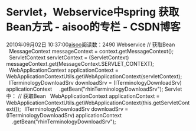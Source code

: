 # Servlet，Webservice中spring 获取Bean方式 - aisoo的专栏 - CSDN博客
2010年09月02日 10:37:00[aisoo](https://me.csdn.net/aisoo)阅读数：2490
Webservice
// 获取Bean
  MessageContext messageContext = context.getMessageContext();
  ServletContext servletContext = (ServletContext) messageContext.get(MessageContext.SERVLET_CONTEXT);
  WebApplicationContext applicationContext = WebApplicationContextUtils.getWebApplicationContext(servletContext);
  ITerminologyDownloadSrv downloadSrv = (ITerminologyDownloadSrv) applicationContext
    .getBean("rhinTerminologyDownloadSrv");
Servlet中：
// 获取Bean
  WebApplicationContext applicationContext = WebApplicationContextUtils.getWebApplicationContext(this.getServletContext());
  ITerminologyDownloadSrv downloadSrv = (ITerminologyDownloadSrv) applicationContext
    .getBean("rhinTerminologyDownloadSrv");
